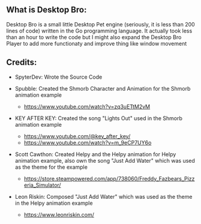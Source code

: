 ## What is Desktop Bro:
  Desktop Bro is a small little Desktop Pet engine (seriously, it is less than 200 lines of code) written in the Go programming language. 
It actually took less than an hour to write the code but I might also expand the Desktop Bro Player to add more functionaty and improve thing like window movement

## Credits:
- SpyterDev: Wrote the Source Code

- Spubble: Created the Shmorb Character and Animation for the Shmorb animation example
    - https://www.youtube.com/watch?v=zq3uETtM2vM

- KEY AFTER KEY: Created the song "Lights Out" used in the Shmorb animation example 
    - https://www.youtube.com/@key_after_key/
    - https://www.youtube.com/watch?v=m_9eCP7UY6o


- Scott Cawthon: Created Helpy and the Helpy animation for Helpy animation example, also own the song "Just Add Water" which was used as the theme for the example
    - https://store.steampowered.com/app/738060/Freddy_Fazbears_Pizzeria_Simulator/

- Leon Riskin: Composed "Just Add Water" which was used as the theme in the Helpy animation example
    - https://www.leonriskin.com/
